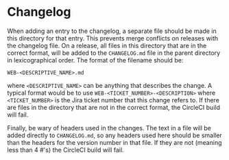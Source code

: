 # Changelog

When adding an entry to the changelog, a separate file should be made in this directory for that entry. This prevents
merge conflicts on releases with the changelog file. On a release, all files in this directory that are in the correct
format, will be added to the `CHANGELOG.md` file in the parent directory in lexicographical order.
The format of the filename should be:
```
WEB-<DESCRIPTIVE_NAME>.md
```
where `<DESCRIPTIVE_NAME>` can be anything that describes the change. A typical format
would be to use `WEB-<TICKET_NUMBER>-<DESCRIPTION>` where `<TICKET_NUMBER>` is the Jira ticket number that this change
refers to. If there are files in the directory that are not in the correct format, the CircleCI build will fail.

Finally, be wary of headers used in the changes. The text in a file will be added directly to `CHANGELOG.md`, so any
headers used here should be smaller than the headers for the version number in that file. If they are not (meaning less
than 4 #'s) the CircleCI build will fail.
